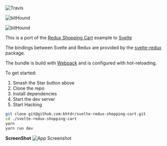 ![Travis](https://img.shields.io/travis/khtdr/svelte-redux-shopping-cart.svg?style=social)

![bitHound](https://img.shields.io/bithound/dependencies/github/rexxars/sse-channel.svg?style=social)

![bitHound](https://img.shields.io/bithound/devDependencies/github/rexxars/sse-channel.svg?style=social)


This is a port of the [Redux Shopping Cart](https://github.com/reactjs/redux/tree/master/examples/shopping-cart/) example to [Svelte](https://svelte.technology/)

The bindings between Svelte and Redux are provided by the [svelte-redux](https://github.com/UnwrittenFun/svelte-redux) package.

The bundle is build with [Webpack](https://webpack.js.org/) and is configured with hot-reloading.

To get started:
  1. Smash the Star button above
  2. Clone the repo
  3. Install dependencies
  4. Start the dev server
  5. Start Hacking

```bash
git clone git@github.com:khtdr/svelte-redux-shopping-cart.git
cd ./svelte-redux-shopping-cart
yarn
yarn run dev
```

**ScreenShot**
![App Screenshot](https://raw.githubusercontent.com/khtdr/svelte-redux-shopping-cart/master/sreenshot.png)
